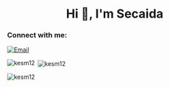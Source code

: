 <h1 align="center">Hi 👋, I'm Secaida</h1>

<h3 align="left">Connect with me:</h3>
<p align="left"> <a href="mailto:tarosecaida@gmail.com"> <img src="https://img.shields.io/badge/Gmail-D14836?style=for-the-badge&logo=gmail&logoColor=white" alt="Email" /></a> </p>



<p><img align="left" src="https://github-readme-stats.vercel.app/api/top-langs?username=kesm12&show_icons=true&locale=en&layout=compact" alt="kesm12" /></p>

<p>&nbsp;<img align="center" src="https://github-readme-stats.vercel.app/api?username=luis-tavico&show_icons=true&locale=en" alt="kesm12" /></p>

<p><img align="center" src="https://github-readme-streak-stats.herokuapp.com/?user=kesm12&" alt="kesm12" /></p>



<!--
**KESM12/KESM12** is a ✨ _special_ ✨ repository because its `README.md` (this file) appears on your GitHub profile.

Here are some ideas to get you started:

- 🔭 I’m currently working on ...
- 🌱 I’m currently learning ...
- 👯 I’m looking to collaborate on ...
- 🤔 I’m looking for help with ...
- 💬 Ask me about ...
- 📫 How to reach me: ...
- 😄 Pronouns: ...
- ⚡ Fun fact: ...
-->
